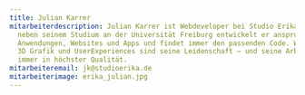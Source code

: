 ```yaml
---
title: Julian Karrer
mitarbeiterdescription: Julian Karrer ist Webdeveloper bei Studio Erika. Bereits
  neben seinem Studium an der Universität Freiburg entwickelt er anspruchsvolle
  Anwendungen, Websites und Apps und findet immer den passenden Code. Webdesign,
  3D Grafik und UserExperiences sind seine Leidenschaft – und seine Arbeiten
  immer in höchster Qualität.
mitarbeiteremail: jk@studioerika.de
mitarbeiterimage: erika_julian.jpg
---
```

